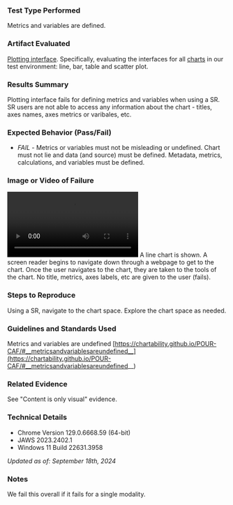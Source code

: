 ### Test Type Performed
Metrics and variables are defined. 

### Artifact Evaluated
[Plotting interface](https://docs.bokeh.org/en/latest/docs/user_guide/basic.html#ug-basic). Specifically, evaluating the interfaces for all [charts](https://quansight-labs.github.io/bokeh-a11y-audit/#_ts1723552414769) in our test environment: line, bar, table and scatter plot.

### Results Summary
Plotting interface fails for defining metrics and variables when using a SR. SR users are not able to access any information about the chart - titles, axes names, axes metrics or varibales, etc. 

### Expected Behavior (Pass/Fail)
- *FAIL* - Metrics or variables must not be misleading or undefined. Chart must not lie and data (and source) must be defined. Metadata, metrics, calculations, and variables must be defined.

### Image or Video of Failure 
<video controls src="./assets/plotting-interface_metrics-variables.mp4" title="Title"></video>
A line chart is shown. A screen reader begins to navigate down through a webpage to get to the chart. Once the user navigates to the chart, they are taken to the tools of the chart. No title, metrics, axes labels, etc are given to the user (fails).

### Steps to Reproduce
Using a SR, navigate to the chart space. Explore the chart space as needed. 

### Guidelines and Standards Used
Metrics and variables are undefined [https://chartability.github.io/POUR-CAF/#__metricsandvariablesareundefined__](https://chartability.github.io/POUR-CAF/#__metricsandvariablesareundefined__)

### Related Evidence
See "Content is only visual" evidence. 

<!-- ### Known or Documented Issues
(If there is already a github issue created for this test or a related test, it will be listed here.) -->

### Technical Details
- Chrome Version 129.0.6668.59 (64-bit)
- JAWS 2023.2402.1 
- Windows 11 Build 22631.3958

*Updated as of: September 18th, 2024*

### Notes
We fail this overall if it fails for a single modality. 

